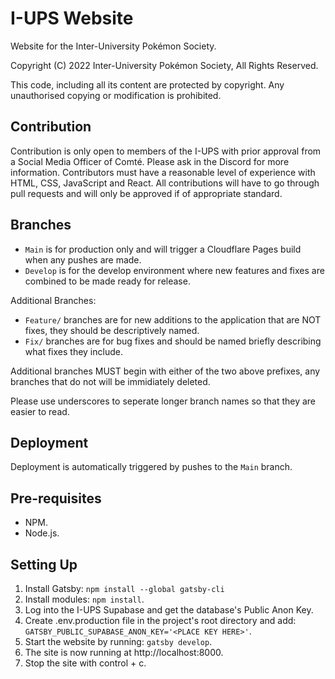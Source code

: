# I-UPS Website
Website for the Inter-University Pokémon Society.

Copyright (C) 2022 Inter-University Pokémon Society, All Rights Reserved.

This code, including all its content are protected by copyright. Any unauthorised copying or modification is prohibited.

## Contribution
Contribution is only open to members of the I-UPS with prior approval from a Social Media Officer of Comté. Please ask in the Discord for more information. Contributors must have a reasonable level of experience with HTML, CSS, JavaScript and React. All contributions will have to go through pull requests and will only be approved if of appropriate standard.

## Branches
- ```Main``` is for production only and will trigger a Cloudflare Pages build when any pushes are made.
- ```Develop``` is for the develop environment where new features and fixes are combined to be made ready for release.

Additional Branches:
- ```Feature/``` branches are for new additions to the application that are NOT fixes, they should be descriptively named.
- ```Fix/``` branches are for bug fixes and should be named briefly describing what fixes they include.

Additional branches MUST begin with either of the two above prefixes, any branches that do not will be immidiately deleted.

Please use underscores to seperate longer branch names so that they are easier to read.

## Deployment
Deployment is automatically triggered by pushes to the ```Main``` branch.


## Pre-requisites
- NPM.
- Node.js.

## Setting Up
1. Install Gatsby: ```npm install --global gatsby-cli```
2. Install modules: ```npm install```.
3. Log into the I-UPS Supabase and get the database's Public Anon Key.
4. Create .env.production file in the project's root directory and add: ```GATSBY_PUBLIC_SUPABASE_ANON_KEY='<PLACE KEY HERE>'```.
5. Start the website by running: ```gatsby develop```.
6. The site is now running at http://localhost:8000.
7. Stop the site with control + c.
